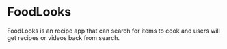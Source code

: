 # FoodLooks
FoodLooks is an recipe app that can search for items to cook and users will get recipes or videos back from search. 
